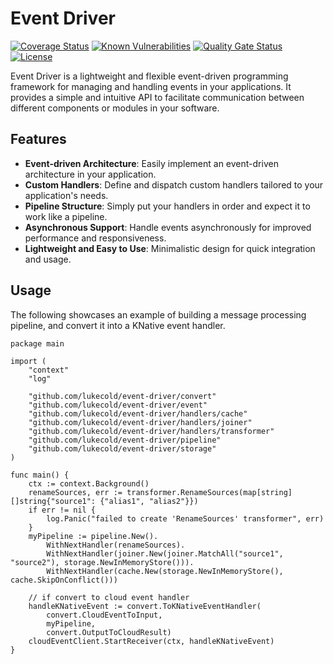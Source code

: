 # Event Driver

[![Coverage Status](https://coveralls.io/repos/github/lukecold/event-driver/badge.svg?branch=main)](https://coveralls.io/github/lukecold/event-driver?branch=main)
[![Known Vulnerabilities](https://snyk.io/test/github/lukecold/event-driver/badge.svg)](https://snyk.io/test/github/lukecold/event-driver)
[![Quality Gate Status](https://sonarcloud.io/api/project_badges/measure?project=lukecold_event-driver&metric=alert_status)](https://sonarcloud.io/dashboard?id=lukecold_event-driver)
[![License](https://img.shields.io/badge/License-MIT-blue.svg)](LICENSE)

Event Driver is a lightweight and flexible event-driven programming framework for managing and handling events in your applications. It provides a simple and intuitive API to facilitate communication between different components or modules in your software.

## Features

- **Event-driven Architecture**: Easily implement an event-driven architecture in your application.
- **Custom Handlers**: Define and dispatch custom handlers tailored to your application's needs.
- **Pipeline Structure**: Simply put your handlers in order and expect it to work like a pipeline.
- **Asynchronous Support**: Handle events asynchronously for improved performance and responsiveness.
- **Lightweight and Easy to Use**: Minimalistic design for quick integration and usage.

## Usage

The following showcases an example of building a message processing pipeline, and convert it into a KNative event handler.
```golang
package main

import (
	"context"
	"log"

	"github.com/lukecold/event-driver/convert"
	"github.com/lukecold/event-driver/event"
	"github.com/lukecold/event-driver/handlers/cache"
	"github.com/lukecold/event-driver/handlers/joiner"
	"github.com/lukecold/event-driver/handlers/transformer"
	"github.com/lukecold/event-driver/pipeline"
	"github.com/lukecold/event-driver/storage"
)

func main() {
	ctx := context.Background()
	renameSources, err := transformer.RenameSources(map[string][]string{"source1": {"alias1", "alias2"}})
	if err != nil {
		log.Panic("failed to create 'RenameSources' transformer", err)
	}
	myPipeline := pipeline.New().
		WithNextHandler(renameSources).
		WithNextHandler(joiner.New(joiner.MatchAll("source1", "source2"), storage.NewInMemoryStore())).
		WithNextHandler(cache.New(storage.NewInMemoryStore(), cache.SkipOnConflict()))

	// if convert to cloud event handler
	handleKNativeEvent := convert.ToKNativeEventHandler(
		convert.CloudEventToInput,
		myPipeline,
		convert.OutputToCloudResult)
	cloudEventClient.StartReceiver(ctx, handleKNativeEvent)
}
```
